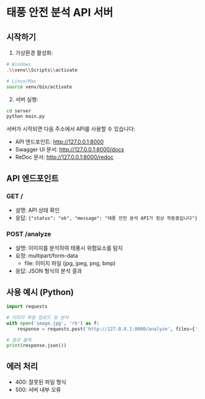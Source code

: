 # 태풍 안전 분석 API 서버

## 시작하기

1. 가상환경 활성화:
```bash
# Windows
.\\venv\\Scripts\\activate

# Linux/Mac
source venv/bin/activate
```

2. 서버 실행:
```bash
cd server
python main.py
```

서버가 시작되면 다음 주소에서 API를 사용할 수 있습니다:
- API 엔드포인트: http://127.0.0.1:8000
- Swagger UI 문서: http://127.0.0.1:8000/docs
- ReDoc 문서: http://127.0.0.1:8000/redoc

## API 엔드포인트

### GET /
- 설명: API 상태 확인
- 응답: `{"status": "ok", "message": "태풍 안전 분석 API가 정상 작동중입니다"}`

### POST /analyze
- 설명: 이미지를 분석하여 태풍시 위험요소를 탐지
- 요청: multipart/form-data
  - file: 이미지 파일 (jpg, jpeg, png, bmp)
- 응답: JSON 형식의 분석 결과

## 사용 예시 (Python)

```python
import requests

# 이미지 파일 업로드 및 분석
with open('image.jpg', 'rb') as f:
    response = requests.post('http://127.0.0.1:8000/analyze', files={'file': f})

# 결과 출력
print(response.json())
```

## 에러 처리

- 400: 잘못된 파일 형식
- 500: 서버 내부 오류 